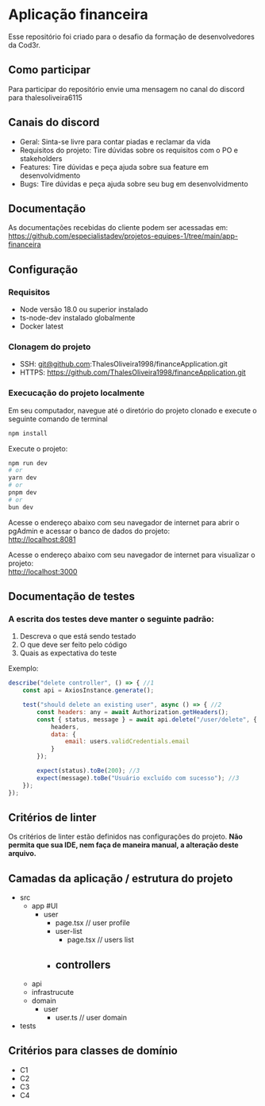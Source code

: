 
# Aplicação financeira
Esse repositório foi criado para o desafio da formação de desenvolvedores da Cod3r.

## Como participar
Para participar do repositório envie uma mensagem no canal do discord para thalesoliveira6115

## Canais do discord
- Geral: Sinta-se livre para contar piadas e reclamar da vida
- Requisitos do projeto: Tire dúvidas sobre os requisitos com o PO e stakeholders
- Features: Tire dúvidas e peça ajuda sobre sua feature em desenvolvidmento
- Bugs: Tire dúvidas e peça ajuda sobre seu bug em desenvolvidmento

## Documentação
As documentações recebidas do cliente podem ser acessadas em: https://github.com/especialistadev/projetos-equipes-1/tree/main/app-financeira

## Configuração
### Requisitos
 - Node versão 18.0 ou superior instalado
 - ts-node-dev instalado globalmente
 - Docker latest

### Clonagem do projeto
- SSH: git@github.com:ThalesOliveira1998/financeApplication.git
- HTTPS: https://github.com/ThalesOliveira1998/financeApplication.git

### Execucação do projeto localmente
Em seu computador, navegue até o diretório do projeto clonado e execute o seguinte comando de terminal
```bash
npm install
```
Execute o projeto:
```bash
npm run dev
# or
yarn dev
# or
pnpm dev
# or
bun dev
```
Acesse o endereço abaixo com seu navegador de internet para abrir o pgAdmin e acessar o banco de dados do projeto:<br>
[http://localhost:8081](http://localhost:8081)

Acesse o endereço abaixo com seu navegador de internet para visualizar o projeto:<br>
[http://localhost:3000](http://localhost:3000)

## Documentação de testes

### A escrita dos testes deve manter o seguinte padrão:
1. Descreva o que está sendo testado
2. O que deve ser feito pelo código
3. Quais as expectativa do teste

Exemplo:
```javascript
describe("delete controller", () => { //1
    const api = AxiosInstance.generate();

    test("should delete an existing user", async () => { //2
        const headers: any = await Authorization.getHeaders();
        const { status, message } = await api.delete("/user/delete", {
            headers,
            data: {
                email: users.validCredentials.email
            }
        });

        expect(status).toBe(200); //3
        expect(message).toBe("Usuário excluído com sucesso"); //3
    });
});
```  

## Critérios de linter
Os critérios de linter estão definidos nas configurações do projeto. **Não permita que sua IDE, nem faça de maneira manual, a alteração deste arquivo.**

## Camadas da aplicação / estrutura do projeto
 - src
   - app #UI
     - user
        - page.tsx // user profile
        - user-list
           - page.tsx // users list
        - controllers
           -  
   - api
   - infrastrucute
   - domain
     - user
       - user.ts // user domain
 - tests
  
## Critérios para classes de domínio
- C1
- C2
- C3
- C4




